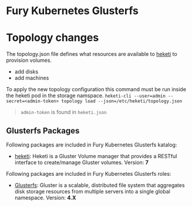 # Fury Kubernetes Glusterfs


# Topology changes
The topology.json file defines what resources are available to [heketi](https://github.com/heketi/heketi) to provision volumes. 
- add disks
- add machines

To apply the new topology configuration this command must be run inside the heketi pod in the storage namspace.
`heketi-cli --user=admin --secret=<admin-token> topology load --json=/etc/heketi/topology.json` 
> `admin-token` is found in `heketi.json`

## Glusterfs Packages

Following packages are included in Fury Kubernetes Glusterfs katalog:

- [heketi](katalog/phase-2): Heketi is a Gluster Volume manager that 
provides a RESTful interface to create/manage Gluster volumes. Version: **7**

Following packages are included in Fury Kubernetes Glusterfs roles:

- [Glusterfs](roles): Gluster is a scalable, distributed file system 
that aggregates disk storage resources from multiple servers into 
a single global namespace. Version: **4.X**
